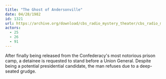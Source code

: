 ```yaml
---
title: "The Ghost of Andersonville"
date: 04/28/1982
id: 1321
url: https://archive.org/download/cbs_radio_mystery_theater/cbs_radio_mystery_theater-1301-1350.zip/cbs_radio_mystery_theater-1301-1350%2Fcbsrmt_1321_the_ghost_of_andersonville.mp3
actors:
  - 25
  - 26
  - 91
---
```

After finally being released from the Confederacy's most notorious prison camp, a detainee is requested to stand before a Union General. Despite being a potential presidential candidate, the man refuses due to a deep-seated grudge.